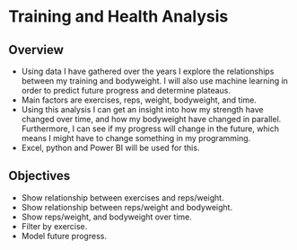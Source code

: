 # Training and Health Analysis

## Overview

* Using data I have gathered over the years I explore the relationships between my training and bodyweight. I will also use machine learning in order to predict future progress and determine plateaus.
* Main factors are exercises, reps, weight, bodyweight, and time.
* Using this analysis I can get an insight into how my strength have changed over time, and how my bodyweight have changed in parallel. Furthermore, I can see if my progress will change in the future, which means I might have to change something in my programming.
* Excel, python and Power BI will be used for this.

## Objectives

* Show relationship between exercises and reps/weight.
* Show relationship between reps/weight and bodyweight.
* Show reps/weight, and bodyweight over time.
* Filter by exercise.
* Model future progress.